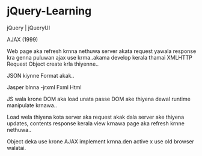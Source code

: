 # jQuery-Learning
jQuery | jQueryUI

AJAX (1999)

Web page aka refresh krnna nethuwa server akata request yawala response kra genna puluwan ajax use krma..akama develop kerala thamai XMLHTTP Request Object create krla thiyenne..

JSON kiynne Format akak..


Jasper blnna -jrxml
Fxml
Html


JS wala krone DOM aka load unata passe DOM ake thiyena dewal runtime manipulate krnawa..

Load wela thiyena kota server aka request akak dala server ake thiyena updates, contents  response kerala view krnawa page aka refresh krnne nethuwa..



Object deka use krone AJAX implement krnna.den active x use old browser walatai.
